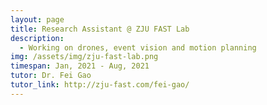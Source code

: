 ```yaml
---
layout: page
title: Research Assistant @ ZJU FAST Lab
description:
  - Working on drones, event vision and motion planning
img: /assets/img/zju-fast-lab.png
timespan: Jan, 2021 - Aug, 2021
tutor: Dr. Fei Gao
tutor_link: http://zju-fast.com/fei-gao/
---
```


